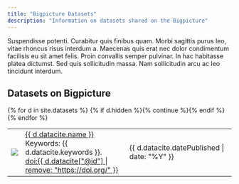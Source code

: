 ```yaml
---
title: "Bigpicture Datasets"
description: "Information on datasets shared on the Bigpicture"
---
```


Suspendisse potenti. Curabitur quis finibus quam. Morbi sagittis purus leo, vitae rhoncus risus interdum a. Maecenas quis erat nec dolor condimentum facilisis eu sit amet felis. Proin convallis semper pulvinar. In hac habitasse platea dictumst. Sed quis sollicitudin massa. Nam sollicitudin arcu ac leo tincidunt interdum. 

## Datasets on Bigpicture

<div class="dataset-table">
  <table>
    {% for d in site.datasets %}
      {% if d.hidden %}{% continue  %}{% endif %}
      <tr>
        <td><a href="{{site.baseurl}}{{ d.url }}"><img src="{{site.baseurl}}{{ d.other.image | default: d.other.exampleImage[0].thumbnail-url | default: d.other.exampleImage[0].url }}"></a></td>
        <td>
          <a href="{{site.baseurl}}{{ d.url }}">{{ d.datacite.name }}</a><br/>
          <span class="keywords">Keywords: {{ d.datacite.keywords }}.</span><br/>
          <a href="{{ d.datacite["@id"] }}" class="doi">doi:{{ d.datacite["@id"] | remove: "https://doi.org/" }}</a>
        </td>
        <td>{{ d.datacite.datePublished | date: "%Y" }}</td>
      </tr>
    {% endfor %}
  </table>
</div>
